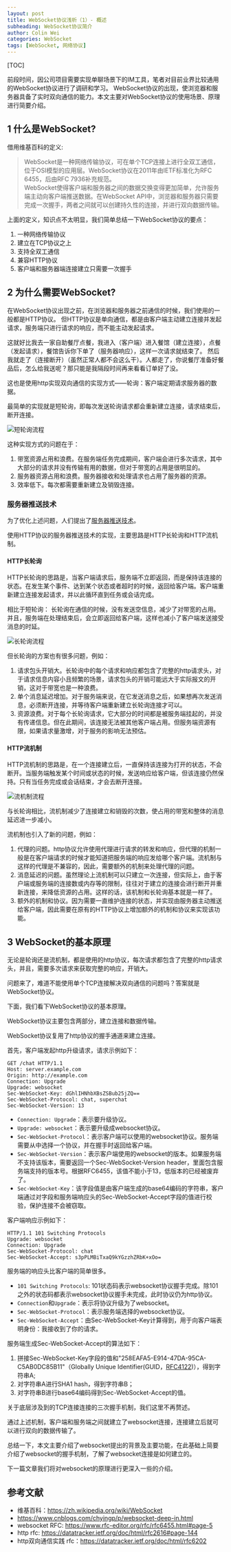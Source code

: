 ```yaml
---
layout: post
title: WebSocket协议浅析（1）- 概述
subheading: WebSocket协议简介
author: Colin Wei
categories: WebSocket
tags: [WebSocket, 网络协议]
---
```


[TOC]

前段时间，因公司项目需要实现单聊场景下的IM工具，笔者对目前业界比较通用的WebSocket协议进行了调研和学习。
WebSocket协议的出现，使浏览器和服务器具备了实时双向通信的能力。本文主要对WebSocket协议的使用场景、原理进行简要介绍。

## 1 什么是WebSocket?

借用维基百科的定义:
> WebSocket是一种网络传输协议，可在单个TCP连接上进行全双工通信，位于OSI模型的应用层。WebSocket协议在2011年由IETF标准化为RFC 6455，后由RFC 7936补充规范。<br/>
> WebSocket使得客户端和服务器之间的数据交换变得更加简单，允许服务端主动向客户端推送数据。在WebSocket API中，浏览器和服务器只需要完成一次握手，两者之间就可以创建持久性的连接，并进行双向数据传输。

上面的定义，知识点不太明显，我们简单总结一下WebSocket协议的要点：
1. 一种网络传输协议
2. 建立在TCP协议之上
3. 支持全双工通信
4. 兼容HTTP协议
5. 客户端和服务器端连接建立只需要一次握手

## 2 为什么需要WebSocket?

在WebSocket协议出现之前，在浏览器和服务器之前通信的时候，我们使用的一般都是HTTP协议。 但HTTP协议是单向通信，都是由客户端主动建立连接并发起请求，服务端只进行请求的响应，而不能主动发起请求。

这就好比我去一家自助餐厅点餐，我进入（客户端）进入餐馆（建立连接），点餐（发起请求），餐馆告诉你下单了（服务器响应），这样一次请求就结束了。
然后我就走了（连接断开）（虽然正常人都不会这么干）。人都走了，你说餐厅准备好餐品后，怎么给我送呢？那只能是我隔段时间再来看看订单好了没。

这也是使用http实现双向通信的实现方式——轮询：客户端定期请求服务器的数据。 

最简单的实现就是短轮询，即每次发送轮询请求都会重新建立连接，请求结束后，断开连接。

![短轮询流程](/assets/images/posts/WebSocket简介-HTTP短轮询.png)

这种实现方式的问题在于：
1. 带宽资源占用和浪费。在服务端任务完成期间，客户端会进行多次请求，其中大部分的请求并没有传输有用的数据，但对于带宽的占用是很明显的。
2. 服务器资源占用和浪费。服务器接收和处理请求也占用了服务器的资源。
3. 效率低下。每次都需要重新建立及销毁连接。

### 服务器推送技术

为了优化上述问题，人们提出了[服务器推送技术](https://zh.wikipedia.org/wiki/%E6%8E%A8%E9%80%81%E6%8A%80%E6%9C%AF)。

使用HTTP协议的服务器推送技术的实现，主要思路是HTTP长轮询和HTTP流机制。

#### HTTP长轮询

HTTP长轮询的思路是，当客户端请求后，服务端不立即返回，而是保持该连接的状态。在发生某个事件、达到某个状态或者超时的时候，返回给客户端。客户端重新建立连接发起请求，并以此循环直到任务或会话完成。

相比于短轮询： 长轮询在通信的时候，没有发送空信息，减少了对带宽的占用。并且，服务端在处理结束后，会立即返回给客户端，这样也减小了客户端发送接受消息的时延。

![长轮询流程](/assets/images/posts/WebSocket简介-http长轮询.png)

但长轮询的方案也有很多问题，例如：
1. 请求包头开销大。长轮询中的每个请求和响应都包含了完整的http请求头，对于请求信息内容小且频繁的场景，请求包头的开销可能远大于实际报文的开销，这对于带宽也是一种浪费。
2. 单个消息延迟增加。对于服务端来说，在它发送消息之后，如果想再次发送消息，必须断开连接，并等待客户端重新建立长轮询连接才可以。
3. 资源浪费。对于每个长轮询请求，它大部分的时间都是被服务端挂起的，并没有传递信息。但在此期间，该连接无法被其他客户端占用。但服务端资源有限，如果请求量激增，对于服务的影响无法预估。

#### HTTP流机制

HTTP流机制的思路是，在一个连接建立后，一直保持该连接为打开的状态，不会断开。当服务端触发某个时间或状态的时候，发送响应给客户端，但该连接仍然保持。只有当任务完成或会话结束，才会去断开连接。

![流机制流程](/assets/images/posts/WebSocket简介-http流机制.png)

与长轮询相比，流机制减少了连接建立和销毁的次数，使占用的带宽和整体的消息延迟进一步减小。

流机制也引入了新的问题，例如：
1. 代理的问题。http协议允许使用代理进行请求的转发和响应，但代理的机制一般是在客户端请求的时候才能知道把服务端的响应发给哪个客户端。流机制与这样的代理是不兼容的，因此，需要额外的机制来处理代理的问题。
2. 消息延迟的问题。虽然理论上流机制可以只建立一次连接，但实际上，由于客户端或服务端的连接数或内存等的限制，往往对于建立的连接会进行断开并重新连接，来降低资源的占用。这样的话，该机制和长轮询基本就是一样了。
3. 额外的机制和协议。因为需要一直维护连接的状态，并实现由服务器主动推送给客户端，因此需要在原有的HTTP协议上增加额外的机制和协议来实现该功能。

## 3 WebSocket的基本原理

无论是轮询还是流机制，都是使用的http协议，每次请求都包含了完整的http请求头，并且，需要多次请求来获取完整的响应，开销大。

问题来了，难道不能使用单个TCP连接解决双向通信的问题吗？答案就是WebSocket协议。

下面，我们看下WebSocket协议的基本原理。

WebSocket协议主要包含两部分，建立连接和数据传输。

WebSocket协议复用了http协议的握手通道来建立连接。

首先，客户端发起http升级请求，请求示例如下：
```
GET /chat HTTP/1.1
Host: server.example.com
Origin: http://example.com
Connection: Upgrade
Upgrade: websocket
Sec-WebSocket-Key: dGhlIHNhbXBsZSBub25jZQ==
Sec-WebSocket-Protocol: chat, superchat
Sec-WebSocket-Version: 13
```
- `Connection: Upgrade`：表示要升级协议。
- `Upgrade: websocket`：表示要升级成websocket协议。
- `Sec-WebSocket-Protocol`：表示客户端可以使用的websocket协议。服务端需要从中选择一个协议，并在握手时返回给客户端。
- `Sec-WebSocket-Version`：表示客户端使用的websocket的版本。如果服务端不支持该版本，需要返回一个Sec-WebSocket-Version header，里面包含服务端支持的版本号。根据RFC6455，该值不能小于13，低版本的已经被废弃了。
- `Sec-WebSocket-Key`：该字段值是由客户端生成的base64编码的字符串，客户端通过对字段和服务端响应头的Sec-WebSocket-Accept字段的值进行校验，保护连接不会被窃取。

客户端响应示例如下：
```
HTTP/1.1 101 Switching Protocols
Upgrade: websocket
Connection: Upgrade
Sec-WebSocket-Protocol: chat
Sec-WebSocket-Accept: s3pPLMBiTxaQ9kYGzzhZRbK+xOo=
```
服务端的响应头比客户端的简单很多。
- `101 Switching Protocols`: 101状态码表示websocket协议握手完成。除101之外的状态码都表示websocket协议握手未完成，此时协议仍为http协议。
- `Connection`和`Upgrade`：表示将协议升级为了websocket。
- `Sec-WebSocket-Protocol`：表示服务端选择的websocket协议。
- `Sec-WebSocket-Accept`：由Sec-WebSocket-Key计算得到，用于向客户端表明身份：我接收到了你的请求。

服务端生成Sec-WebSocket-Accept的算法如下：
1. 拼接Sec-WebSocket-Key字段的值和"258EAFA5-E914-47DA-95CA-C5AB0DC85B11"（Globally Unique Identifier(GUID，[RFC4122](https://www.rfc-editor.org/rfc/rfc4122))），得到字符串A;
2. 对字符串A进行SHA1 hash，得到字符串B；
3. 对字符串B进行base64编码得到Sec-WebSocket-Accept的值。

关于底层涉及到的TCP连接连接的三次握手机制，我们这里不再赘述。

通过上述机制，客户端和服务端之间就建立了websocket连接，连接建立后就可以进行双向的数据传输了。

总结一下，本文主要介绍了websocket提出的背景及主要功能，在此基础上简要介绍了websocket的握手机制，了解了websocket连接是如何建立的。

下一篇文章我们将对websocket的原理进行更深入一些的介绍。

## 参考文献

- 维基百科：https://zh.wikipedia.org/wiki/WebSocket
- https://www.cnblogs.com/chyingp/p/websocket-deep-in.html
- websocket RFC: https://www.rfc-editor.org/rfc/rfc6455.html#page-5
- http rfc: https://datatracker.ietf.org/doc/html/rfc2616#page-144
- http双向通信实践 rfc：https://datatracker.ietf.org/doc/html/rfc6202

